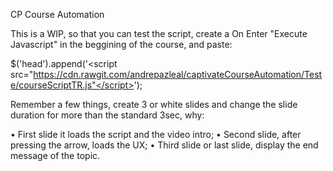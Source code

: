 CP Course Automation

This is a WIP, so that you can test the script, create a On Enter "Execute Javascript" in the beggining of the course, and paste:

$('head').append('<script src="https://cdn.rawgit.com/andrepazleal/captivateCourseAutomation/Teste/courseScriptTR.js"</script>');

Remember a few things, create 3 or white slides and change the slide duration for more than the standard 3sec, why:

• First slide it loads the script and the video intro;
• Second slide, after pressing the arrow, loads the UX;
• Third slide or last slide, display the end message of the topic.
